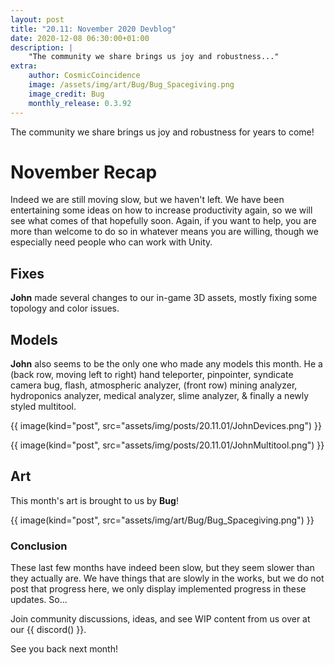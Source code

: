 ```yaml
---
layout: post
title: "20.11: November 2020 Devblog"
date: 2020-12-08 06:30:00+01:00
description: |
    "The community we share brings us joy and robustness..."
extra:
    author: CosmicCoincidence
    image: /assets/img/art/Bug/Bug_Spacegiving.png
    image_credit: Bug
    monthly_release: 0.3.92
---
```


The community we share brings us joy and robustness for years to come!

# November Recap

Indeed we are still moving slow, but we haven't left. We have been entertaining some ideas on how to increase productivity again, so we will see what comes of that hopefully soon. Again, if you want to help, you are more than welcome to do so in whatever means you are willing, though we especially need people who can work with Unity.

## Fixes

**John** made several changes to our in-game 3D assets, mostly fixing some topology and color issues.

## Models

**John** also seems to be the only one who made any models this month. He a (back row, moving left to right) hand teleporter, pinpointer, syndicate camera bug, flash, atmospheric analyzer, (front row) mining analyzer, hydroponics analyzer, medical analyzer, slime analyzer, & finally a newly styled multitool.

{{ image(kind="post", src="assets/img/posts/20.11.01/JohnDevices.png") }}

{{ image(kind="post", src="assets/img/posts/20.11.01/JohnMultitool.png") }}

## Art

This month's art is brought to us by **Bug**!

{{ image(kind="post", src="assets/img/art/Bug/Bug_Spacegiving.png") }}

### Conclusion

These last few months have indeed been slow, but they seem slower than they actually are. We have things that are slowly in the works, but we do not post that progress here, we only display implemented progress in these updates. So...

Join community discussions, ideas, and see WIP content from us over at our {{ discord() }}.

See you back next month!
